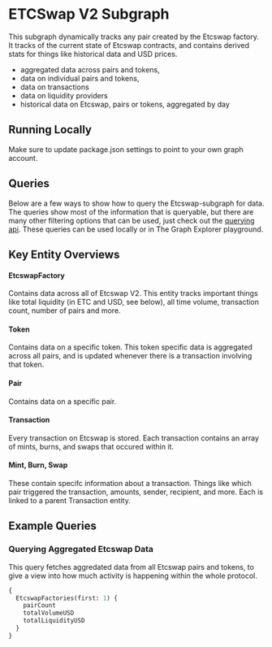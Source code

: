 # ETCSwap V2 Subgraph

This subgraph dynamically tracks any pair created by the Etcswap factory. It tracks of the current state of Etcswap contracts, and contains derived stats for things like historical data and USD prices.

- aggregated data across pairs and tokens,
- data on individual pairs and tokens,
- data on transactions
- data on liquidity providers
- historical data on Etcswap, pairs or tokens, aggregated by day

## Running Locally

Make sure to update package.json settings to point to your own graph account.

## Queries

Below are a few ways to show how to query the Etcswap-subgraph for data. The queries show most of the information that is queryable, but there are many other filtering options that can be used, just check out the [querying api](https://thegraph.com/docs/graphql-api). These queries can be used locally or in The Graph Explorer playground.

## Key Entity Overviews

#### EtcswapFactory

Contains data across all of Etcswap V2. This entity tracks important things like total liquidity (in ETC and USD, see below), all time volume, transaction count, number of pairs and more.

#### Token

Contains data on a specific token. This token specific data is aggregated across all pairs, and is updated whenever there is a transaction involving that token.

#### Pair

Contains data on a specific pair.

#### Transaction

Every transaction on Etcswap is stored. Each transaction contains an array of mints, burns, and swaps that occured within it.

#### Mint, Burn, Swap

These contain specifc information about a transaction. Things like which pair triggered the transaction, amounts, sender, recipient, and more. Each is linked to a parent Transaction entity.

## Example Queries

### Querying Aggregated Etcswap Data

This query fetches aggredated data from all Etcswap pairs and tokens, to give a view into how much activity is happening within the whole protocol.

```graphql
{
  EtcswapFactories(first: 1) {
    pairCount
    totalVolumeUSD
    totalLiquidityUSD
  }
}
```
